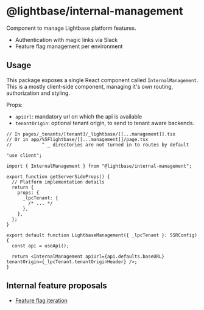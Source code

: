# @lightbase/internal-management

Component to manage Lightbase platform features.

- Authentication with magic links via Slack
- Feature flag management per environment

## Usage

This package exposes a single React component called `InternalManagement`. This is a mostly client-side
component, managing it's own routing, authorization and styling.

Props:

- `apiUrl`: mandatory url on which the api is available
- `tenantOrigin`: optional tenant origin, to send to tenant aware backends.

```tsx
// In pages/_tenants/[tenant]/_lightbase/[[...management]].tsx
// Or in app/%5Flightbase/[[...management]]/page.tsx
//           ^ _ directories are not turned in to routes by default

"use client";

import { InternalManagement } from "@lightbase/internal-management";

export function getServerSideProps() {
  // Platform implementation details
  return {
    props: {
      _lpcTenant: {
        /* ... */
      },
    },
  };
}

export default function LightbaseManagement({ _lpcTenant }: SSRConfig) {
  const api = useApi();

  return <InternalManagement apiUrl={api.defaults.baseURL} tenantOrigin={_lpcTenant.tenantOriginHeader} />;
}
```

## Internal feature proposals

- [Feature flag iteration](https://www.notion.so/Feature-flag-iteration-b4f17002a83647cfaa80cd20ed4fedeb)
